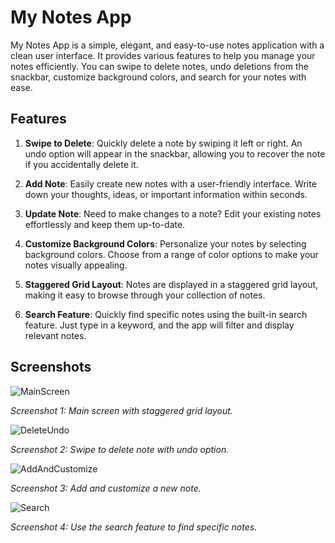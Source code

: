 # My Notes App

My Notes App is a simple, elegant, and easy-to-use notes application with a clean user interface. It provides various features to help you manage your notes efficiently. You can swipe to delete notes, undo deletions from the snackbar, customize background colors, and search for your notes with ease.

## Features

1. **Swipe to Delete**: Quickly delete a note by swiping it left or right. An undo option will appear in the snackbar, allowing you to recover the note if you accidentally delete it.

2. **Add Note**: Easily create new notes with a user-friendly interface. Write down your thoughts, ideas, or important information within seconds.

3. **Update Note**: Need to make changes to a note? Edit your existing notes effortlessly and keep them up-to-date.

4. **Customize Background Colors**: Personalize your notes by selecting background colors. Choose from a range of color options to make your notes visually appealing.

5. **Staggered Grid Layout**: Notes are displayed in a staggered grid layout, making it easy to browse through your collection of notes.

6. **Search Feature**: Quickly find specific notes using the built-in search feature. Just type in a keyword, and the app will filter and display relevant notes.

## Screenshots

![MainScreen](https://github.com/Aditya-Mi/My-Notes/assets/112800760/bcf033db-f42f-4545-b1f6-1ea08c61eb46)

*Screenshot 1: Main screen with staggered grid layout.*

![DeleteUndo](https://github.com/Aditya-Mi/My-Notes/assets/112800760/1189088d-b980-4369-bb6c-aa353aeff088)

*Screenshot 2: Swipe to delete note with undo option.*

![AddAndCustomize](https://github.com/Aditya-Mi/My-Notes/assets/112800760/0ad294ab-99f0-4480-ab8a-04fc9cc2be26)

*Screenshot 3: Add and customize a new note.*

![Search](https://github.com/Aditya-Mi/My-Notes/assets/112800760/eaa3ab89-0b90-4b41-83a8-97ce288e2a8c)

*Screenshot 4: Use the search feature to find specific notes.*
